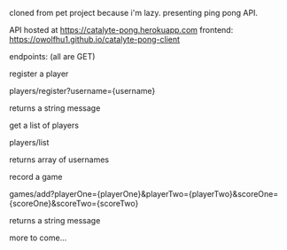 cloned from pet project because i'm lazy. presenting ping pong API.

API hosted at https://catalyte-pong.herokuapp.com
frontend: https://owolfhu1.github.io/catalyte-pong-client

endpoints: (all are GET)


register a player

players/register?username={username}

returns a string message

get a list of players

players/list

returns array of usernames


record a game

games/add?playerOne={playerOne}&playerTwo={playerTwo}&scoreOne={scoreOne}&scoreTwo={scoreTwo}

returns a string message

more to come...
